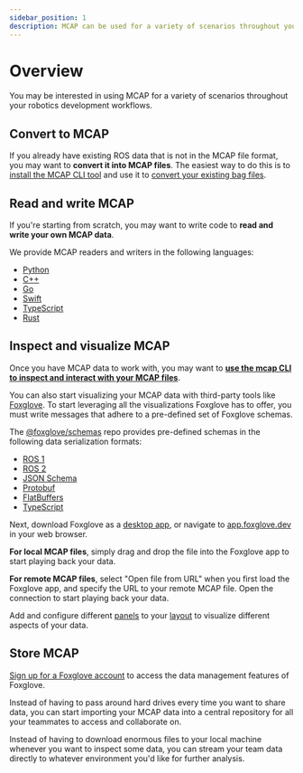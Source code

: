```yaml
---
sidebar_position: 1
description: MCAP can be used for a variety of scenarios throughout your robotics development workflows.
---
```


# Overview

You may be interested in using MCAP for a variety of scenarios throughout your robotics development workflows.

## Convert to MCAP

If you already have existing ROS data that is not in the MCAP file format, you may want to **convert it into MCAP files**. The easiest way to do this is to [install the MCAP CLI tool](https://github.com/foxglove/mcap/tree/main/go/cli/mcap#installing) and use it to [convert your existing bag files](https://github.com/foxglove/mcap/tree/main/go/cli/mcap#bag-to-mcap-conversion).

## Read and write MCAP

If you're starting from scratch, you may want to write code to **read and write your own MCAP data**.

We provide MCAP readers and writers in the following languages:

- [Python](https://github.com/foxglove/mcap/tree/main/python)
- [C++](https://github.com/foxglove/mcap/tree/main/cpp)
- [Go](https://github.com/foxglove/mcap/tree/main/go)
- [Swift](https://github.com/foxglove/mcap/tree/main/swift)
- [TypeScript](https://github.com/foxglove/mcap/tree/main/typescript)
- [Rust](https://github.com/foxglove/mcap/tree/main/rust)

## Inspect and visualize MCAP

Once you have MCAP data to work with, you may want to [**use the mcap CLI to inspect and interact with your MCAP files**](https://github.com/foxglove/mcap/tree/main/go/cli/mcap#examples).

You can also start visualizing your MCAP data with third-party tools like [Foxglove](https://app.foxglove.dev/). To start leveraging all the visualizations Foxglove has to offer, you must write messages that adhere to a pre-defined set of Foxglove schemas.

The [@foxglove/schemas](https://github.com/foxglove/schemas) repo provides pre-defined schemas in the following data serialization formats:

- [ROS 1](https://github.com/foxglove/schemas/tree/main/schemas/ros1)
- [ROS 2](https://github.com/foxglove/schemas/tree/main/schemas/ros2)
- [JSON Schema](https://github.com/foxglove/schemas/tree/main/schemas/jsonschema)
- [Protobuf](https://github.com/foxglove/schemas/tree/main/schemas/proto/foxglove)
- [FlatBuffers](https://github.com/foxglove/schemas/tree/main/schemas/flatbuffer)
- [TypeScript](https://github.com/foxglove/schemas/tree/main/schemas/typescript)

Next, download Foxglove as a [desktop app](https://foxglove.dev/download), or navigate to [app.foxglove.dev](https://app.foxglove.dev) in your web browser.

**For local MCAP files**, simply drag and drop the file into the Foxglove app to start playing back your data.

**For remote MCAP files**, select "Open file from URL" when you first load the Foxglove app, and specify the URL to your remote MCAP file. Open the connection to start playing back your data.

Add and configure different [panels](https://docs.foxglove.dev/docs/visualization/panels/introduction/) to your [layout](https://docs.foxglove.dev/docs/visualization/layouts/) to visualize different aspects of your data.

## Store MCAP

[Sign up for a Foxglove account](https://app.foxglove.dev/signup) to access the data management features of Foxglove.

Instead of having to pass around hard drives every time you want to share data, you can start importing your MCAP data into a central repository for all your teammates to access and collaborate on.

Instead of having to download enormous files to your local machine whenever you want to inspect some data, you can stream your team data directly to whatever environment you'd like for further analysis.
